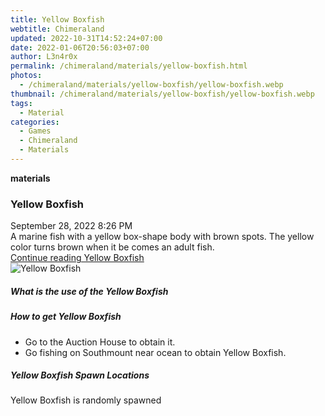 ```yaml
---
title: Yellow Boxfish
webtitle: Chimeraland
updated: 2022-10-31T14:52:24+07:00
date: 2022-01-06T20:56:03+07:00
author: L3n4r0x
permalink: /chimeraland/materials/yellow-boxfish.html
photos:
  - /chimeraland/materials/yellow-boxfish/yellow-boxfish.webp
thumbnail: /chimeraland/materials/yellow-boxfish/yellow-boxfish.webp
tags:
  - Material
categories:
  - Games
  - Chimeraland
  - Materials
---
```


<section id="bootstrap-wrapper"><link rel="stylesheet" href="https://cdn.statically.io/gh/dimaslanjaka/Web-Manajemen/40ac3225/css/bootstrap-4.5-wrapper.css"/><div class="row g-0 border rounded overflow-hidden flex-md-row mb-4 shadow-sm position-relative"><div class="col p-4 d-flex flex-column position-static"><strong class="d-inline-block mb-2 text-success">materials</strong><h3 class="mb-0">Yellow Boxfish</h3><div class="mb-1 text-muted">September 28, 2022 8:26 PM</div><div class="mb-2 border p-1">A marine fish with a yellow box-shape body with brown spots. The yellow color turns brown when it be comes an adult fish.</div><a href="#" class="stretched-link d-none">Continue reading Yellow Boxfish</a></div><div class="col-auto d-none d-lg-block"><img src="/chimeraland/materials/yellow-boxfish/yellow-boxfish.webp" alt="Yellow Boxfish"/></div></div><div class="row"><div class="col-lg-6 col-12 mb-2"><div class="card"><div class="card-body"><h5 class="card-title">What is the use of the Yellow Boxfish</h5><div class="card-text"><ul></ul></div></div></div></div><div class="col-lg-6 col-12 mb-2"><div class="card"><div class="card-body"><h5 class="card-title">How to get Yellow Boxfish</h5><div class="card-text"><ul><li>Go to the Auction House to obtain it.</li><li>Go fishing on Southmount near ocean to obtain Yellow Boxfish.</li></ul></div></div></div></div><div class="col-12 mb-2"><h5>Yellow Boxfish Spawn Locations</h5><p>Yellow Boxfish is randomly spawned</p></div></div></section>